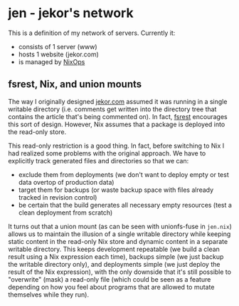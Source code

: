 # jen - jekor's network

This is a definition of my network of servers. Currently it:

 * consists of 1 server (www)
 * hosts 1 website (jekor.com)
 * is managed by [NixOps](http://nixos.org/nixops/)

## fsrest, Nix, and union mounts

The way I originally designed [jekor.com](https://github.com/jekor/jekor.com) assumed it was running in a single writable directory (i.e. comments get written into the directory tree that contains the article that's being commented on). In fact, [fsrest](https://github.com/jekor/fsrest) encourages this sort of design. However, Nix assumes that a package is deployed into the read-only store.

This read-only restriction is a good thing. In fact, before switching to Nix I had realized some problems with the original approach. We have to explicitly track generated files and directories so that we can:

* exclude them from deployments (we don't want to deploy empty or test data overtop of production data)
* target them for backups (or waste backup space with files already tracked in revision control)
* be certain that the build generates all necessary empty resources (test a clean deployment from scratch)

It turns out that a union mount (as can be seen with unionfs-fuse in `jen.nix`) allows us to maintain the illusion of a single writable directory while keeping static content in the read-only Nix store and dynamic content in a separate writable directory. This keeps development repeatable (we build a clean result using a Nix expression each time), backups simple (we just backup the writable directory only), and deployments simple (we just deploy the result of the Nix expression), with the only downside that it's still possible to "overwrite" (mask) a read-only file (which could be seen as a feature depending on how you feel about programs that are allowed to mutate themselves while they run).

